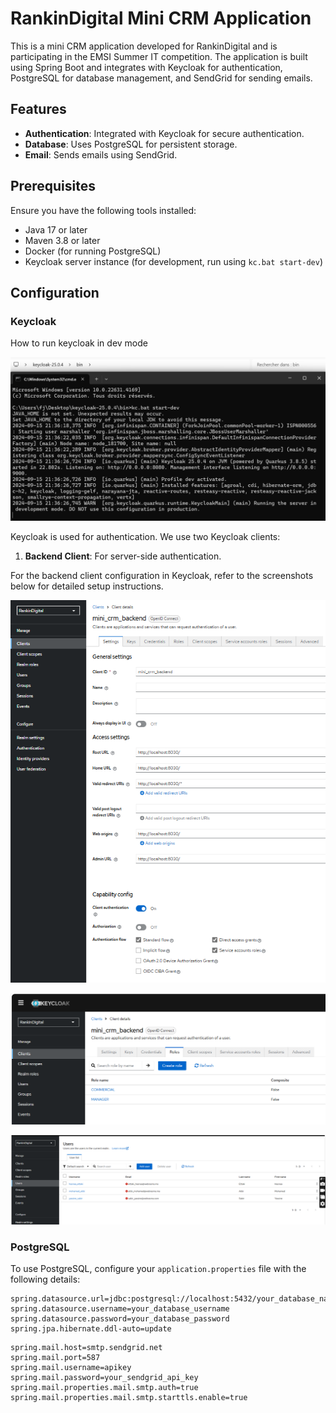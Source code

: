 # RankinDigital Mini CRM Application

This is a mini CRM application developed for RankinDigital and is participating in the EMSI Summer IT competition. The application is built using Spring Boot and integrates with Keycloak for authentication, PostgreSQL for database management, and SendGrid for sending emails.

## Features

- **Authentication**: Integrated with Keycloak for secure authentication.
- **Database**: Uses PostgreSQL for persistent storage.
- **Email**: Sends emails using SendGrid.

## Prerequisites

Ensure you have the following tools installed:

- Java 17 or later
- Maven 3.8 or later
- Docker (for running PostgreSQL)
- Keycloak server instance (for development, run using `kc.bat start-dev`)

## Configuration

### Keycloak
How to run keycloak in dev mode 

![Running keycloak version 25-0-4 iN dev Mode](keycloak.png)

Keycloak is used for authentication. We use two Keycloak clients:

1. **Backend Client**: For server-side authentication.

For the backend client configuration in Keycloak, refer to the screenshots below for detailed setup instructions.

![Backend Client Configuration Screenshot](Backend-client-configuration.png)

![Backend Client Roles Screenshot](Backend-client-roles.png)

![Realm Users Screenshot](Realm-Users.png)

### PostgreSQL

To use PostgreSQL, configure your `application.properties` file with the following details:

```properties
spring.datasource.url=jdbc:postgresql://localhost:5432/your_database_name
spring.datasource.username=your_database_username
spring.datasource.password=your_database_password
spring.jpa.hibernate.ddl-auto=update
```
```SMTP server
spring.mail.host=smtp.sendgrid.net
spring.mail.port=587
spring.mail.username=apikey
spring.mail.password=your_sendgrid_api_key
spring.mail.properties.mail.smtp.auth=true
spring.mail.properties.mail.smtp.starttls.enable=true



